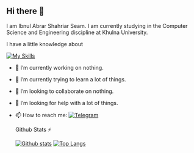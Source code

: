 ## Hi there 👋

I am Ibnul Abrar Shahriar Seam. I am currently studying in the Computer Science and Engineering discipline at Khulna University.

I have a little knowledge about

[![My Skills](https://skillicons.dev/icons?i=c,cpp,fortran,java,py,latex,html,vscode&theme=light)](https://skillicons.dev)

- 🔭 I’m currently working on nothing.
- 🌱 I’m currently trying to learn a lot of things.
- 👯 I’m looking to collaborate on nothing.
- 🤔 I’m looking for help with a lot of things.
- 📫 How to reach me: [![Telegram](https://img.shields.io/badge/Telegram-2CA5E0?style=style=flat-square&logo=telegram&logoColor=white)](https://t.me/Anonymous_HF)

  <summary>Github Stats ⚡</summary>
  
  <a href="#">![Github stats](https://github-readme-stats.vercel.app/api?username=Shahriar-Seam&theme=blueberry&count_private=true&hide_border=true&line_height=20)</a>
  <a href="#">![Top Langs](https://github-readme-stats.vercel.app/api/top-langs/?username=Shahriar-Seam&layout=compact&theme=blueberry&count_private=true&hide_border=true)</a>
  
